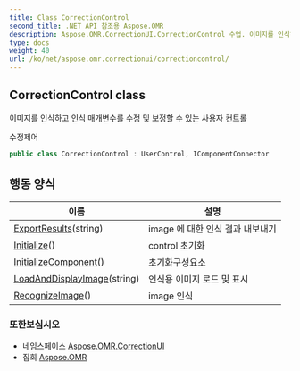 ```yaml
---
title: Class CorrectionControl
second_title: .NET API 참조용 Aspose.OMR
description: Aspose.OMR.CorrectionUI.CorrectionControl 수업. 이미지를 인식하고 인식 매개변수를 수정 및 보정할 수 있는 사용자 컨트롤
type: docs
weight: 40
url: /ko/net/aspose.omr.correctionui/correctioncontrol/
---
```

## CorrectionControl class

이미지를 인식하고 인식 매개변수를 수정 및 보정할 수 있는 사용자 컨트롤

수정제어

```csharp
public class CorrectionControl : UserControl, IComponentConnector
```

## 행동 양식

| 이름 | 설명 |
| --- | --- |
| [ExportResults](../../aspose.omr.correctionui/correctioncontrol/exportresults/)(string) | image 에 대한 인식 결과 내보내기 |
| [Initialize](../../aspose.omr.correctionui/correctioncontrol/initialize/)() | control 초기화 |
| [InitializeComponent](../../aspose.omr.correctionui/correctioncontrol/initializecomponent/)() | 초기화구성요소 |
| [LoadAndDisplayImage](../../aspose.omr.correctionui/correctioncontrol/loadanddisplayimage/)(string) | 인식용 이미지 로드 및 표시 |
| [RecognizeImage](../../aspose.omr.correctionui/correctioncontrol/recognizeimage/)() | image 인식 |

### 또한보십시오

* 네임스페이스 [Aspose.OMR.CorrectionUI](../../aspose.omr.correctionui/)
* 집회 [Aspose.OMR](../../)


